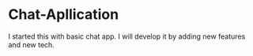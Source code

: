 # Chat-Apllication
I started this with basic chat app. I will develop it by adding new features and new tech.
